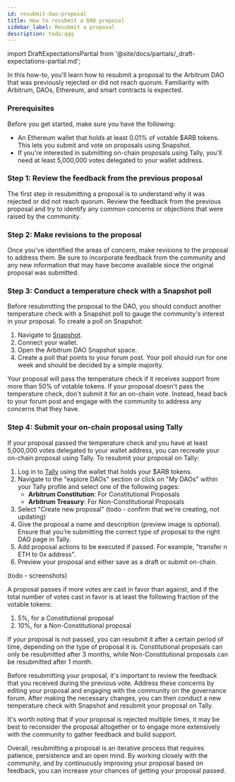 ```yaml
---
id: resubmit-dao-proposal
title: How to resubmit a DAO proposal
sidebar_label: Resubmit a proposal
description: todo:qqq
---
```


import DraftExpectationsPartial from '@site/docs/partials/_draft-expectations-partial.md'; 

<DraftExpectationsPartial />

In this how-to, you'll learn how to resubmit a proposal to the Arbitrum DAO that was previously rejected or did not reach quorum. Familiarity with Arbitrum, DAOs, Ethereum, and smart contracts is expected.

### Prerequisites

Before you get started, make sure you have the following:

- An Ethereum wallet that holds at least 0.01% of votable $ARB tokens. This lets you submit and vote on proposals using Snapshot.
- If you're interested in submitting on-chain proposals using Tally, you'll need at least 5,000,000 votes delegated to your wallet address.


### Step 1: Review the feedback from the previous proposal

The first step in resubmitting a proposal is to understand why it was rejected or did not reach quorum. Review the feedback from the previous proposal and try to identify any common concerns or objections that were raised by the community.

### Step 2: Make revisions to the proposal

Once you've identified the areas of concern, make revisions to the proposal to address them. Be sure to incorporate feedback from the community and any new information that may have become available since the original proposal was submitted.

### Step 3: Conduct a temperature check with a Snapshot poll

Before resubmitting the proposal to the DAO, you should conduct another temperature check with a Snapshot poll to gauge the community's interest in your proposal. To create a poll on Snapshot:

1. Navigate to [Snapshot](https://snapshot.org/#/).
2. Connect your wallet.
3. Open the Arbitrum DAO Snapshot space.
4. Create a poll that points to your forum post. Your poll should run for one week and should be decided by a simple majority.

Your proposal will pass the temperature check if it receives support from more than 50% of votable tokens. If your proposal doesn't pass the temperature check, don't submit it for an on-chain vote. Instead, head back to your forum post and engage with the community to address any concerns that they have.

### Step 4: Submit your on-chain proposal using Tally

If your proposal passed the temperature check and you have at least 5,000,000 votes delegated to your wallet address, you can recreate your on-chain proposal using Tally. To resubmit your proposal on Tally:

1. Log in to [Tally](https://www.tally.xyz/) using the wallet that holds your $ARB tokens.
2. Navigate to the "explore DAOs" section or click on "My DAOs" within your Tally profile and select one of the following pages:
    - **Arbitrum Constitution**: For Constitutional Proposals
    - **Arbitrum Treasury**: For Non-Constitutional Proposals
3. Select "Create new proposal" (todo - confirm that we're creating, not updating)
4. Give the proposal a name and description (preview image is optional). Ensure that you’re submitting the correct type of proposal to the right DAO page in Tally.
5. Add proposal actions to be executed if passed. For example, "transfer n ETH to 0x address".
6. Preview your proposal and either save as a draft or submit on-chain.

(todo - screenshots)

A proposal passes if more votes are cast in favor than against, and if the total number of votes cast in favor is at least the following fraction of the votable tokens:

 1. 5%, for a Constitutional proposal
 2. 10%, for a Non-Constitutional proposal

If your proposal is not passed, you can resubmit it after a certain period of time, depending on the type of proposal it is. Constitutional proposals can only be resubmitted after 3 months, while Non-Constitutional proposals can be resubmitted after 1 month.

Before resubmitting your proposal, it's important to review the feedback that you received during the previous vote. Address these concerns by editing your proposal and engaging with the community on the governance forum. After making the necessary changes, you can then conduct a new temperature check with Snapshot and resubmit your proposal on Tally.

It's worth noting that if your proposal is rejected multiple times, it may be best to reconsider the proposal altogether or to engage more extensively with the community to gather feedback and build support.

Overall, resubmitting a proposal is an iterative process that requires patience, persistence and an open mind. By working closely with the community, and by continuously improving your proposal based on feedback, you can increase your chances of getting your proposal passed.